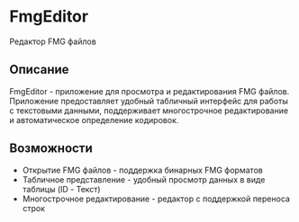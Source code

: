 # FmgEditor
Редактор FMG файлов

## Описание
FmgEditor - приложение для просмотра и редактирования FMG файлов. Приложение предоставляет удобный табличный интерфейс для работы с текстовыми данными, поддерживает многострочное редактирование и автоматическое определение кодировок.

## Возможности
- Открытие FMG файлов - поддержка бинарных FMG форматов
- Табличное представление - удобный просмотр данных в виде таблицы (ID - Текст)
- Многострочное редактирование - редактор с поддержкой переноса строк
